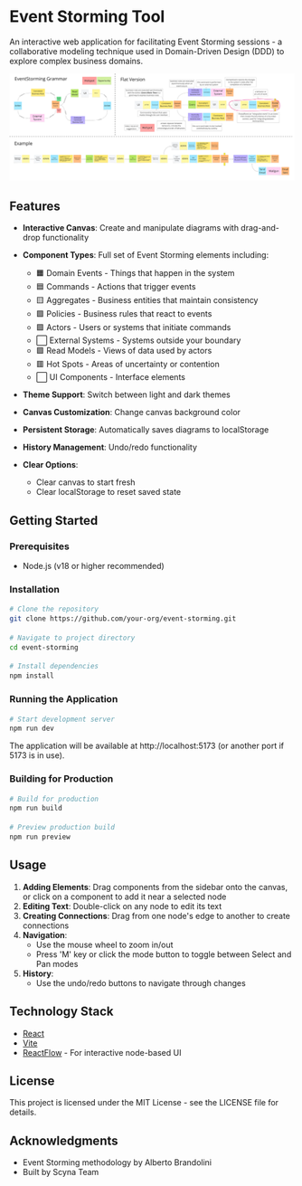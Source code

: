 # Event Storming Tool

An interactive web application for facilitating Event Storming sessions - a collaborative modeling technique used in Domain-Driven Design (DDD) to explore complex business domains.

![Event Storming Diagram Example](eventstorming-grammar.png)

## Features

- **Interactive Canvas**: Create and manipulate diagrams with drag-and-drop functionality
- **Component Types**: Full set of Event Storming elements including:
  - 🟧 Domain Events - Things that happen in the system
  - 🟦 Commands - Actions that trigger events
  - 🟨 Aggregates - Business entities that maintain consistency
  - 🟩 Policies - Business rules that react to events
  - 🟪 Actors - Users or systems that initiate commands
  - ⬜ External Systems - Systems outside your boundary
  - 🟩 Read Models - Views of data used by actors
  - 🟥 Hot Spots - Areas of uncertainty or contention
  - ⬜ UI Components - Interface elements

- **Theme Support**: Switch between light and dark themes
- **Canvas Customization**: Change canvas background color
- **Persistent Storage**: Automatically saves diagrams to localStorage
- **History Management**: Undo/redo functionality
- **Clear Options**: 
  - Clear canvas to start fresh
  - Clear localStorage to reset saved state

## Getting Started

### Prerequisites

- Node.js (v18 or higher recommended)

### Installation

```bash
# Clone the repository
git clone https://github.com/your-org/event-storming.git

# Navigate to project directory
cd event-storming

# Install dependencies
npm install
```

### Running the Application

```bash
# Start development server
npm run dev
```

The application will be available at http://localhost:5173 (or another port if 5173 is in use).

### Building for Production

```bash
# Build for production
npm run build

# Preview production build
npm run preview
```

## Usage

1. **Adding Elements**: Drag components from the sidebar onto the canvas, or click on a component to add it near a selected node
2. **Editing Text**: Double-click on any node to edit its text
3. **Creating Connections**: Drag from one node's edge to another to create connections
4. **Navigation**:
   - Use the mouse wheel to zoom in/out
   - Press 'M' key or click the mode button to toggle between Select and Pan modes
5. **History**:
   - Use the undo/redo buttons to navigate through changes

## Technology Stack

- [React](https://react.dev/)
- [Vite](https://vitejs.dev/)
- [ReactFlow](https://reactflow.dev/) - For interactive node-based UI

## License

This project is licensed under the MIT License - see the LICENSE file for details.

## Acknowledgments

- Event Storming methodology by Alberto Brandolini
- Built by Scyna Team
